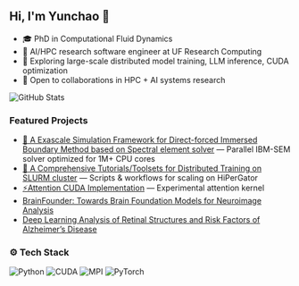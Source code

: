## Hi, I'm Yunchao 👋
- 🎓 PhD in Computational Fluid Dynamics  
- 🔭 AI/HPC research software engineer at UF Research Computing  
- 🌱 Exploring large-scale distributed model training, LLM inference, CUDA optimization  
- 🤝 Open to collaborations in HPC + AI systems research  

![GitHub Stats](https://github-readme-stats.vercel.app/api?username=YunchaoYang&show_icons=true&theme=radical)  
<!-- ![Top Langs](https://github-readme-stats.vercel.app/api/top-langs/?username=YunchaoYang&layout=compact&theme=radical) -->

### Featured Projects
- [🔬 A Exascale Simulation Framework for Direct-forced Immersed Boundary Method based on Spectral element solver](https://github.com/YunchaoYang/NekIBM) — Parallel IBM-SEM solver optimized for 1M+ CPU cores
- [🤖 A Comprehensive Tutorials/Toolsets for Distributed Training on SLURM cluster](https://github.com/YunchaoYang/Distributed_Training_MultiGPU) — Scripts & workflows for scaling on HiPerGator
- [⚡Attention CUDA Implementation]() — Experimental attention kernel
- [BrainFounder: Towards Brain Foundation Models for Neuroimage Analysis](https://github.com/lab-smile/BrainSegFounder.git)
- [Deep Learning Analysis of Retinal Structures and Risk Factors of Alzheimer’s Disease](https://github.com/lab-smile/AD_RF_Analysis.git)
 
### ⚙️ Tech Stack
![Python](https://img.shields.io/badge/Python-3776AB?logo=python&logoColor=white)
![CUDA](https://img.shields.io/badge/CUDA-76B900?logo=nvidia&logoColor=white)
![MPI](https://img.shields.io/badge/MPI-000000?logo=openmpi&logoColor=white)
![PyTorch](https://img.shields.io/badge/PyTorch-EE4C2C?logo=pytorch&logoColor=white)
